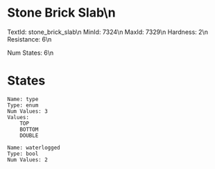 # Stone Brick Slab\n
TextId: stone_brick_slab\n
MinId: 7324\n
MaxId: 7329\n
Hardness: 2\n
Resistance: 6\n

Num States: 6\n
# States
```
Name: type
Type: enum
Num Values: 3
Values:
    TOP
    BOTTOM
    DOUBLE

Name: waterlogged
Type: bool
Num Values: 2
```